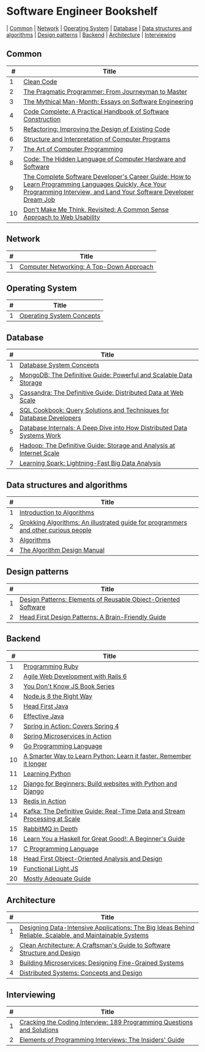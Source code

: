 # Software Engineer Bookshelf

| [Common](#common) | [Network](#network)  | [Operating System](#operating-system) | [Database](#database) | [Data structures and algorithms](#data-structures-and-algorithms)  | [Design patterns](#design-patterns) | [Backend](#backend) | [Architecture](#architecture) | [Interviewing](#interviewing) 

## Common

| #   | Title                                                                               |
| --- | ------------------------------------------------------------------------------------|
| 1   | [Clean Code](https://www.amazon.com/Clean-Code-Handbook-Software-Craftsmanship/dp/0132350882)
| 2   | [The Pragmatic Programmer: From Journeyman to Master ](https://www.amazon.com/Pragmatic-Programmer-Journeyman-Master/dp/020161622X)
| 3   | [The Mythical Man-Month: Essays on Software Engineering](https://www.amazon.com/Mythical-Man-Month-Software-Engineering-Anniversary/dp/0201835959)
| 4   | [Code Complete: A Practical Handbook of Software Construction](https://www.amazon.com/Code-Complete-Practical-Handbook-Construction/dp/0735619670)
| 5   | [Refactoring: Improving the Design of Existing Code](https://www.amazon.com/Refactoring-Improving-Design-Existing-Code/dp/0201485672)
| 6   | [Structure and Interpretation of Computer Programs](https://www.amazon.com/Structure-Interpretation-Computer-Programs-Engineering/dp/0262510871)
| 7   | [The Art of Computer Programming](https://www.amazon.com/Computer-Programming-Volumes-1-4A-Boxed/dp/0321751043)
| 8   | [Code: The Hidden Language of Computer Hardware and Software](https://www.amazon.com/Code-Language-Computer-Hardware-Software/dp/0735611319)
| 9   | [The Complete Software Developer's Career Guide: How to Learn Programming Languages Quickly, Ace Your Programming Interview, and Land Your Software Developer Dream Job](https://www.amazon.com/Complete-Software-Developers-Career-Guide/dp/B078J67VNF)
| 10   | [Don't Make Me Think, Revisited: A Common Sense Approach to Web Usability](https://www.amazon.com/Dont-Make-Think-Revisited-Usability/dp/0321965515)

## Network

| #   | Title                                                                               |
| --- | ------------------------------------------------------------------------------------|
| 1   | [Computer Networking: A Top-Down Approach](https://www.amazon.com/Computer-Networking-Top-Down-Approach-7th/dp/0133594149)

## Operating System

| #   | Title                                                                               |
| --- | ------------------------------------------------------------------------------------|
| 1   | [Operating System Concepts](https://www.amazon.com/Operating-System-Concepts-Abraham-Silberschatz/dp/1118063333)

## Database

| #   | Title                                                                               |
| --- | ------------------------------------------------------------------------------------|
| 1   | [Database System Concepts](https://www.amazon.com/Database-Concepts-Abraham-Silberschatz-Professor/dp/0073523321)
| 2   | [MongoDB: The Definitive Guide: Powerful and Scalable Data Storage](https://www.amazon.com/MongoDB-Definitive-Powerful-Scalable-Storage/dp/1491954469)
| 3   | [Cassandra: The Definitive Guide: Distributed Data at Web Scale](https://www.amazon.com/Cassandra-Definitive-Guide-Distributed-Scale/dp/1491933666)
| 4   | [SQL Cookbook: Query Solutions and Techniques for Database Developers](https://www.amazon.com/SQL-Cookbook-Solutions-Techniques-Developers/dp/0596009763)
| 5   | [Database Internals: A Deep Dive into How Distributed Data Systems Work](https://www.amazon.com/Database-Internals-Deep-Distributed-Systems/dp/1492040347)
| 6   | [Hadoop: The Definitive Guide: Storage and Analysis at Internet Scale ](https://www.amazon.com/Hadoop-Definitive-Storage-Analysis-Internet/dp/1491901632)
| 7   | [Learning Spark: Lightning-Fast Big Data Analysis](https://www.amazon.com/Learning-Spark-Lightning-Fast-Data-Analysis/dp/1449358624)

## Data structures and algorithms
| #   | Title                                                                               |
| --- | ------------------------------------------------------------------------------------|
| 1   | [Introduction to Algorithms](https://www.amazon.com/Introduction-Algorithms-3rd-MIT-Press/dp/0262033844)
| 2   | [Grokking Algorithms: An illustrated guide for programmers and other curious people](https://www.amazon.com/Grokking-Algorithms-illustrated-programmers-curious/dp/1617292230)
| 3   | [Algorithms](https://www.amazon.com/Algorithms-4th-Robert-Sedgewick/dp/032157351X)
| 4   | [The Algorithm Design Manual](https://www.amazon.com/Algorithm-Design-Manual-Steven-Skiena/dp/1848000693)


## Design patterns

| #   | Title                                                                               |
| --- | ------------------------------------------------------------------------------------|
| 1   | [Design Patterns: Elements of Reusable Object-Oriented Software](https://www.amazon.com/Design-Patterns-Elements-Reusable-Object-Oriented/dp/0201633612)
| 2   | [Head First Design Patterns: A Brain-Friendly Guide](https://www.amazon.com/Head-First-Design-Patterns-Brain-Friendly/dp/0596007124)


## Backend

| #   | Title                                                                               |
| --- | ------------------------------------------------------------------------------------|
| 1   | [Programming Ruby](https://pragprog.com/book/ruby/programming-ruby)
| 2   | [Agile Web Development with Rails 6](https://pragprog.com/book/rails6/agile-web-development-with-rails-6)
| 3   | [You Don't Know JS Book Series ](https://www.amazon.com/gp/bookseries/B01N9EBP9V)
| 4   | [Node.js 8 the Right Way](https://pragprog.com/book/jwnode2/node-js-8-the-right-way)
| 5   | [Head First Java](https://www.amazon.com/Head-First-Java-Kathy-Sierra/dp/0596009208)
| 6   | [Effective Java](https://www.amazon.com/Effective-Java-Joshua-Bloch/dp/0134685997)
| 7   | [Spring in Action: Covers Spring 4](https://www.amazon.com/Spring-Action-Covers-4/dp/161729120X)
| 8   | [Spring Microservices in Action](https://www.amazon.com/Spring-Microservices-Action-John-Carnell/dp/1617293989)
| 9   | [Go Programming Language](https://www.amazon.com/Programming-Language-Addison-Wesley-Professional-Computing/dp/0134190440)
| 10   | [A Smarter Way to Learn Python: Learn it faster. Remember it longer](https://www.amazon.com/Smarter-Way-Learn-Python-Remember-ebook/dp/B077Z55G3B)
| 11   | [Learning Python](https://www.amazon.com/Learning-Python-5th-Mark-Lutz/dp/1449355730)
| 12   | [Django for Beginners: Build websites with Python and Django](https://www.amazon.com/Django-Beginners-Build-websites-Python/dp/1983172669)
| 13   | [Redis in Action](https://www.amazon.com/Redis-Action-Josiah-L-Carlson/dp/1617290858)
| 14   | [Kafka: The Definitive Guide: Real-Time Data and Stream Processing at Scale](https://www.amazon.com/Kafka-Definitive-Real-Time-Stream-Processing/dp/1491936169)
| 15   | [RabbitMQ in Depth ](https://www.amazon.com/RabbitMQ-Depth-Gavin-M-Roy/dp/1617291005)
| 16   | [Learn You a Haskell for Great Good!: A Beginner's Guide](https://www.amazon.com/Learn-You-Haskell-Great-Good/dp/1593272839)
| 17   | [C Programming Language](https://www.amazon.com/Programming-Language-2nd-Brian-Kernighan/dp/0131103628)
| 18   | [Head First Object-Oriented Analysis and Design](https://www.amazon.com/Head-First-Object-Oriented-Analysis-Design/dp/0596008678)
| 19   | [Functional Light JS](https://github.com/getify/Functional-Light-JS)
| 20   | [Mostly Adequate Guide](https://github.com/MostlyAdequate/mostly-adequate-guide)


## Architecture

| #   | Title                                                                               |
| --- | ------------------------------------------------------------------------------------|
| 1   | [Designing Data-Intensive Applications: The Big Ideas Behind Reliable, Scalable, and Maintainable Systems](https://www.amazon.com/Designing-Data-Intensive-Applications-Reliable-Maintainable/dp/1449373321)
| 2   | [Clean Architecture: A Craftsman's Guide to Software Structure and Design](https://www.amazon.com/Clean-Architecture-Craftsmans-Software-Structure/dp/0134494164)
| 3   | [Building Microservices: Designing Fine-Grained Systems](https://www.amazon.com/Building-Microservices-Designing-Fine-Grained-Systems/dp/1491950358)
| 4   | [Distributed Systems: Concepts and Design](https://www.amazon.com/Distributed-Systems-Concepts-Design-5th/dp/0132143011)

## Interviewing

| #   | Title                                                                               |
| --- | ------------------------------------------------------------------------------------|
| 1   | [Cracking the Coding Interview: 189 Programming Questions and Solutions](https://www.amazon.com/Cracking-Coding-Interview-Programming-Questions/dp/0984782850)
| 2   | [Elements of Programming Interviews: The Insiders' Guide](https://www.amazon.com/Elements-Programming-Interviews-Insiders-Guide/dp/1479274836)
